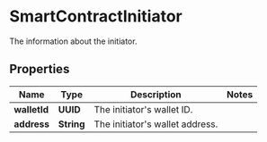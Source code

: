 

# SmartContractInitiator

The information about the initiator.

## Properties

| Name | Type | Description | Notes |
|------------ | ------------- | ------------- | -------------|
|**walletId** | **UUID** | The initiator&#39;s wallet ID. |  |
|**address** | **String** | The initiator&#39;s wallet address.  |  |



